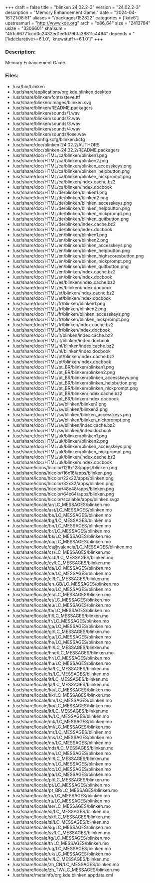 +++
draft = false
title = "blinken 24.02.2-3"
version = "24.02.2-3"
description = "Memory Enhancement Game."
date = "2024-04-16T21:08:51"
aliases = "/packages/152822"
categories = ['kde6']
upstreamurl = "http://www.kde.org"
arch = "x86_64"
size = "2413784"
usize = "3306601"
sha1sum = "451c66771ccd0c2432ed1ee1d79b1a38811c4494"
depends = "['kdeclarative>=6.1.0', 'knewstuff>=6.1.0']"
+++
### Description: 
Memory Enhancement Game.

### Files: 
* /usr/bin/blinken
* /usr/share/applications/org.kde.blinken.desktop
* /usr/share/blinken/fonts/steve.ttf
* /usr/share/blinken/images/blinken.svg
* /usr/share/blinken/README.packagers
* /usr/share/blinken/sounds/1.wav
* /usr/share/blinken/sounds/2.wav
* /usr/share/blinken/sounds/3.wav
* /usr/share/blinken/sounds/4.wav
* /usr/share/blinken/sounds/lose.wav
* /usr/share/config.kcfg/blinken.kcfg
* /usr/share/doc/blinken-24.02.2/AUTHORS
* /usr/share/doc/blinken-24.02.2/README.packagers
* /usr/share/doc/HTML/ca/blinken/blinken1.png
* /usr/share/doc/HTML/ca/blinken/blinken2.png
* /usr/share/doc/HTML/ca/blinken/blinken_accesskeys.png
* /usr/share/doc/HTML/ca/blinken/blinken_helpbutton.png
* /usr/share/doc/HTML/ca/blinken/blinken_nickprompt.png
* /usr/share/doc/HTML/ca/blinken/index.cache.bz2
* /usr/share/doc/HTML/ca/blinken/index.docbook
* /usr/share/doc/HTML/de/blinken/blinken1.png
* /usr/share/doc/HTML/de/blinken/blinken2.png
* /usr/share/doc/HTML/de/blinken/blinken_accesskeys.png
* /usr/share/doc/HTML/de/blinken/blinken_helpbutton.png
* /usr/share/doc/HTML/de/blinken/blinken_nickprompt.png
* /usr/share/doc/HTML/de/blinken/blinken_quitbutton.png
* /usr/share/doc/HTML/de/blinken/index.cache.bz2
* /usr/share/doc/HTML/de/blinken/index.docbook
* /usr/share/doc/HTML/en/blinken/blinken1.png
* /usr/share/doc/HTML/en/blinken/blinken2.png
* /usr/share/doc/HTML/en/blinken/blinken_accesskeys.png
* /usr/share/doc/HTML/en/blinken/blinken_helpbutton.png
* /usr/share/doc/HTML/en/blinken/blinken_highscoresbutton.png
* /usr/share/doc/HTML/en/blinken/blinken_nickprompt.png
* /usr/share/doc/HTML/en/blinken/blinken_quitbutton.png
* /usr/share/doc/HTML/en/blinken/index.cache.bz2
* /usr/share/doc/HTML/en/blinken/index.docbook
* /usr/share/doc/HTML/es/blinken/index.cache.bz2
* /usr/share/doc/HTML/es/blinken/index.docbook
* /usr/share/doc/HTML/et/blinken/index.cache.bz2
* /usr/share/doc/HTML/et/blinken/index.docbook
* /usr/share/doc/HTML/fr/blinken/blinken1.png
* /usr/share/doc/HTML/fr/blinken/blinken2.png
* /usr/share/doc/HTML/fr/blinken/blinken_accesskeys.png
* /usr/share/doc/HTML/fr/blinken/blinken_nickprompt.png
* /usr/share/doc/HTML/fr/blinken/index.cache.bz2
* /usr/share/doc/HTML/fr/blinken/index.docbook
* /usr/share/doc/HTML/it/blinken/index.cache.bz2
* /usr/share/doc/HTML/it/blinken/index.docbook
* /usr/share/doc/HTML/nl/blinken/index.cache.bz2
* /usr/share/doc/HTML/nl/blinken/index.docbook
* /usr/share/doc/HTML/pt/blinken/index.cache.bz2
* /usr/share/doc/HTML/pt/blinken/index.docbook
* /usr/share/doc/HTML/pt_BR/blinken/blinken1.png
* /usr/share/doc/HTML/pt_BR/blinken/blinken2.png
* /usr/share/doc/HTML/pt_BR/blinken/blinken_accesskeys.png
* /usr/share/doc/HTML/pt_BR/blinken/blinken_helpbutton.png
* /usr/share/doc/HTML/pt_BR/blinken/blinken_nickprompt.png
* /usr/share/doc/HTML/pt_BR/blinken/index.cache.bz2
* /usr/share/doc/HTML/pt_BR/blinken/index.docbook
* /usr/share/doc/HTML/sv/blinken/blinken1.png
* /usr/share/doc/HTML/sv/blinken/blinken2.png
* /usr/share/doc/HTML/sv/blinken/blinken_accesskeys.png
* /usr/share/doc/HTML/sv/blinken/blinken_nickprompt.png
* /usr/share/doc/HTML/sv/blinken/index.cache.bz2
* /usr/share/doc/HTML/sv/blinken/index.docbook
* /usr/share/doc/HTML/uk/blinken/blinken1.png
* /usr/share/doc/HTML/uk/blinken/blinken2.png
* /usr/share/doc/HTML/uk/blinken/blinken_accesskeys.png
* /usr/share/doc/HTML/uk/blinken/blinken_nickprompt.png
* /usr/share/doc/HTML/uk/blinken/index.cache.bz2
* /usr/share/doc/HTML/uk/blinken/index.docbook
* /usr/share/icons/hicolor/128x128/apps/blinken.png
* /usr/share/icons/hicolor/16x16/apps/blinken.png
* /usr/share/icons/hicolor/22x22/apps/blinken.png
* /usr/share/icons/hicolor/32x32/apps/blinken.png
* /usr/share/icons/hicolor/48x48/apps/blinken.png
* /usr/share/icons/hicolor/64x64/apps/blinken.png
* /usr/share/icons/hicolor/scalable/apps/blinken.svgz
* /usr/share/locale/ar/LC_MESSAGES/blinken.mo
* /usr/share/locale/ast/LC_MESSAGES/blinken.mo
* /usr/share/locale/be/LC_MESSAGES/blinken.mo
* /usr/share/locale/bg/LC_MESSAGES/blinken.mo
* /usr/share/locale/bn/LC_MESSAGES/blinken.mo
* /usr/share/locale/br/LC_MESSAGES/blinken.mo
* /usr/share/locale/bs/LC_MESSAGES/blinken.mo
* /usr/share/locale/ca/LC_MESSAGES/blinken.mo
* /usr/share/locale/ca@valencia/LC_MESSAGES/blinken.mo
* /usr/share/locale/cs/LC_MESSAGES/blinken.mo
* /usr/share/locale/csb/LC_MESSAGES/blinken.mo
* /usr/share/locale/cy/LC_MESSAGES/blinken.mo
* /usr/share/locale/da/LC_MESSAGES/blinken.mo
* /usr/share/locale/de/LC_MESSAGES/blinken.mo
* /usr/share/locale/el/LC_MESSAGES/blinken.mo
* /usr/share/locale/en_GB/LC_MESSAGES/blinken.mo
* /usr/share/locale/eo/LC_MESSAGES/blinken.mo
* /usr/share/locale/es/LC_MESSAGES/blinken.mo
* /usr/share/locale/et/LC_MESSAGES/blinken.mo
* /usr/share/locale/eu/LC_MESSAGES/blinken.mo
* /usr/share/locale/fa/LC_MESSAGES/blinken.mo
* /usr/share/locale/fi/LC_MESSAGES/blinken.mo
* /usr/share/locale/fr/LC_MESSAGES/blinken.mo
* /usr/share/locale/ga/LC_MESSAGES/blinken.mo
* /usr/share/locale/gl/LC_MESSAGES/blinken.mo
* /usr/share/locale/gu/LC_MESSAGES/blinken.mo
* /usr/share/locale/he/LC_MESSAGES/blinken.mo
* /usr/share/locale/hi/LC_MESSAGES/blinken.mo
* /usr/share/locale/hne/LC_MESSAGES/blinken.mo
* /usr/share/locale/hr/LC_MESSAGES/blinken.mo
* /usr/share/locale/hu/LC_MESSAGES/blinken.mo
* /usr/share/locale/ia/LC_MESSAGES/blinken.mo
* /usr/share/locale/is/LC_MESSAGES/blinken.mo
* /usr/share/locale/it/LC_MESSAGES/blinken.mo
* /usr/share/locale/ja/LC_MESSAGES/blinken.mo
* /usr/share/locale/ka/LC_MESSAGES/blinken.mo
* /usr/share/locale/kk/LC_MESSAGES/blinken.mo
* /usr/share/locale/km/LC_MESSAGES/blinken.mo
* /usr/share/locale/ko/LC_MESSAGES/blinken.mo
* /usr/share/locale/lt/LC_MESSAGES/blinken.mo
* /usr/share/locale/lv/LC_MESSAGES/blinken.mo
* /usr/share/locale/mk/LC_MESSAGES/blinken.mo
* /usr/share/locale/ml/LC_MESSAGES/blinken.mo
* /usr/share/locale/mr/LC_MESSAGES/blinken.mo
* /usr/share/locale/ms/LC_MESSAGES/blinken.mo
* /usr/share/locale/nb/LC_MESSAGES/blinken.mo
* /usr/share/locale/nds/LC_MESSAGES/blinken.mo
* /usr/share/locale/ne/LC_MESSAGES/blinken.mo
* /usr/share/locale/nl/LC_MESSAGES/blinken.mo
* /usr/share/locale/nn/LC_MESSAGES/blinken.mo
* /usr/share/locale/oc/LC_MESSAGES/blinken.mo
* /usr/share/locale/pa/LC_MESSAGES/blinken.mo
* /usr/share/locale/pl/LC_MESSAGES/blinken.mo
* /usr/share/locale/pt/LC_MESSAGES/blinken.mo
* /usr/share/locale/pt_BR/LC_MESSAGES/blinken.mo
* /usr/share/locale/ro/LC_MESSAGES/blinken.mo
* /usr/share/locale/ru/LC_MESSAGES/blinken.mo
* /usr/share/locale/se/LC_MESSAGES/blinken.mo
* /usr/share/locale/si/LC_MESSAGES/blinken.mo
* /usr/share/locale/sk/LC_MESSAGES/blinken.mo
* /usr/share/locale/sl/LC_MESSAGES/blinken.mo
* /usr/share/locale/sq/LC_MESSAGES/blinken.mo
* /usr/share/locale/sv/LC_MESSAGES/blinken.mo
* /usr/share/locale/tg/LC_MESSAGES/blinken.mo
* /usr/share/locale/tr/LC_MESSAGES/blinken.mo
* /usr/share/locale/ug/LC_MESSAGES/blinken.mo
* /usr/share/locale/uk/LC_MESSAGES/blinken.mo
* /usr/share/locale/vi/LC_MESSAGES/blinken.mo
* /usr/share/locale/zh_CN/LC_MESSAGES/blinken.mo
* /usr/share/locale/zh_TW/LC_MESSAGES/blinken.mo
* /usr/share/metainfo/org.kde.blinken.appdata.xml

